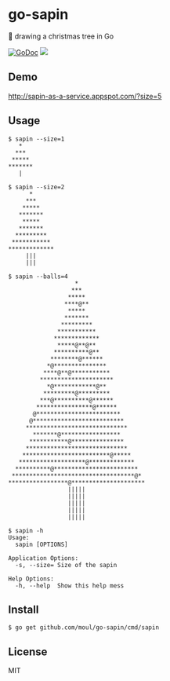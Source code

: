 # go-sapin
:christmas_tree: drawing a christmas tree in Go

[![GoDoc](https://godoc.org/github.com/moul/go-sapin?status.svg)](https://godoc.org/github.com/moul/go-sapin)
[![](https://img.shields.io/badge/appspot-sapin-blue.svg)](http://sapin-as-a-service.appspot.com/?size=5)

## Demo

http://sapin-as-a-service.appspot.com/?size=5

## Usage

```console
$ sapin --size=1
   *
  ***
 *****
*******
   |
```

```console
$ sapin --size=2
      *
     ***
    *****
   *******
    *****
   *******
  *********
 ***********
*************
     |||
     |||
```

```console
$ sapin --balls=4
                   *
                  ***
                 *****
                ****@**
                 *****
                *******
               *********
              ***********
             *************
              *****@**@**
             **********@**
            ********@******
           *@***************
          ****@**@***********
         *********************
           *@************@**
          *********@*********
         ***@**********@******
        ****************@******
       @************************
      @**************************
     *****************************
       *******@*****************
      ***********@***************
     *****************************
    *************************@*****
   *******************@*************
  **********@************************
 ***********************************@*
*****************@*********************
                 |||||
                 |||||
                 |||||
                 |||||
                 |||||
```

```console
$ sapin -h
Usage:
  sapin [OPTIONS]

Application Options:
  -s, --size= Size of the sapin

Help Options:
  -h, --help  Show this help mess
```

## Install

```console
$ go get github.com/moul/go-sapin/cmd/sapin
```

## License

MIT
